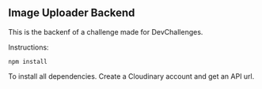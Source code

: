 ## Image Uploader Backend

This is the backenf of a challenge made for DevChallenges.

Instructions:

    npm install

To install all dependencies.
Create a Cloudinary account and get an API url.
